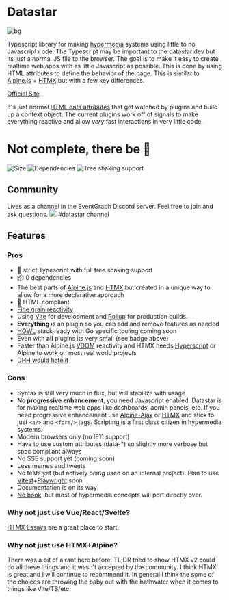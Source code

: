 # Datastar

![bg](./docs/static/bg.jpg)

Typescript library for making [hypermedia](https://hypermedia.systems/) systems using little to no Javascript code. The Typescript may be important to the datastar dev but its just a normal JS file to the browser. The goal is to make it easy to create realtime web apps with as little Javascript as possible. This is done by using HTML attributes to define the behavior of the page. This is similar to [Alpine.js](https://alpinejs.dev/) + [HTMX](https://htmx.org/) but with a few key differences.

[Official Site](https://data-star.dev/)

It's just normal [HTML data attributes](https://developer.mozilla.org/en-US/docs/Learn/HTML/Howto/Use_data_attributes) that get watched by plugins and build up a context object. The current plugins work off of signals to make everything reactive and allow _very_ fast interactions in very little code.

# Not complete, there be 🐉

![Size](https://badgen.net/bundlephobia/minzip/@sudodevnull/datastar@0.8.0)
![Dependencies](https://badgen.net/bundlephobia/dependency-count/@sudodevnull/datastar@0.8.0)
![Tree shaking support ](https://badgen.net/bundlephobia/tree-shaking/@sudodevnull/datastar@0.8.0)

## Community

Lives as a channel in the EventGraph Discord server. Feel free to join and ask questions.
[![](https://dcbadge.vercel.app/api/server/CHvPMrAp6F)](https://discord.gg/CHvPMrAp6F) #datastar channel

## Features

### Pros

- 💯 strict Typescript with full tree shaking support
- 📦 0 dependencies
- The best parts of [Alpine.js](https://alpinejs.dev/) and [HTMX](https://htmx.org/) but created in a unique way to allow for a more declarative approach
- 💯 HTML compliant
- [Fine grain reactivity](https://dev.to/modderme123/super-charging-fine-grained-reactive-performance-47ph)
- Using [Vite](https://vitejs.dev/) for development and [Rollup](https://rollupjs.org/guide/en/) for production builds.
- **Everything** is an plugin so you can add and remove features as needed
- [HOWL](https://htmx.org/essays/hypermedia-on-whatever-youd-like/) stack ready with Go specific tooling coming soon
- Even with **all** plugins its very small (see badge above)
- Faster than Alpine.js [VDOM](https://vuejs.org/guide/extras/rendering-mechanism.html) reactivity and HTMX needs [Hyperscript](https://hyperscript.org/reference/) or Alpine to work on most real world projects
- [DHH would hate it](https://news.ycombinator.com/item?id=37405565)

### Cons

- Syntax is still very much in flux, but will stabilize with usage
- **No progressive enhancement**, you need Javascript enabled. Datastar is for making realtime web apps like dashboards, admin panels, etc. If you need progressive enhancement use [Alpine-Ajax](https://alpine-ajax.js.org/) or [HTMX](https://htmx.org/) and stick to just `<a/>` and `<form/>` tags. Scripting is a first class citizen in hypermedia systems.
- Modern browsers only (no IE11 support)
- Have to use custom attributes (data-\*) so slightly more verbose but spec compliant always
- No SSE support yet (coming soon)
- Less memes and tweets
- No tests yet (but actively being used on an internal project). Plan to use [Vitest](https://vitest.dev/)+[Playwright](https://playwright.dev/) soon
- Documentation is on its way
- [No book](https://hypermedia.systems/), but most of hypermedia concepts will port directly over.

### Why not just use Vue/React/Svelte?

[HTMX Essays](https://htmx.org/essays/) are a great place to start.

### Why not just use HTMX+Alpine?

There was a bit of a rant here before. TL;DR tried to show HTMX v2 could do all these things and it wasn't accepted by the community. I think HTMX is great and I will continue to recommend it. In general I think the some of the choices are throwing the baby out with the bathwater when it comes to things like Vite/TS/etc.
